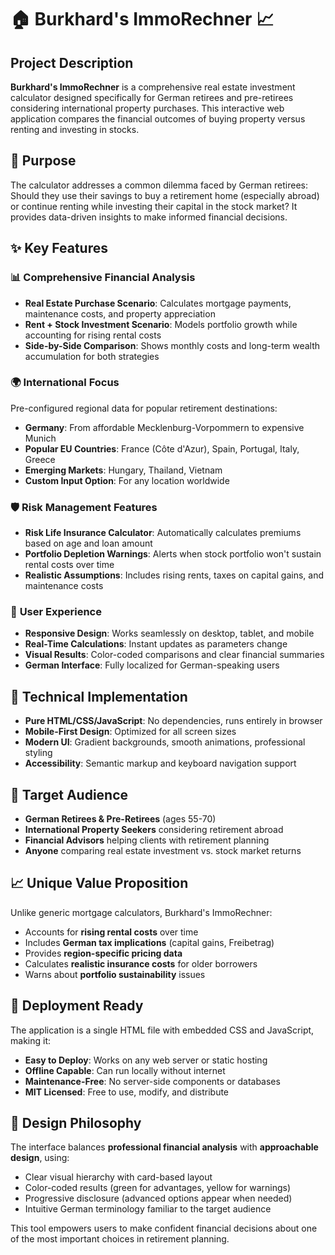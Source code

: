 # 🏠 Burkhard's ImmoRechner 📈

## Project Description

**Burkhard's ImmoRechner** is a comprehensive real estate investment calculator designed specifically for German retirees and pre-retirees considering international property purchases. This interactive web application compares the financial outcomes of buying property versus renting and investing in stocks.

## 🎯 Purpose

The calculator addresses a common dilemma faced by German retirees: Should they use their savings to buy a retirement home (especially abroad) or continue renting while investing their capital in the stock market? It provides data-driven insights to make informed financial decisions.

## ✨ Key Features

### 📊 **Comprehensive Financial Analysis**
- **Real Estate Purchase Scenario**: Calculates mortgage payments, maintenance costs, and property appreciation
- **Rent + Stock Investment Scenario**: Models portfolio growth while accounting for rising rental costs
- **Side-by-Side Comparison**: Shows monthly costs and long-term wealth accumulation for both strategies

### 🌍 **International Focus**
Pre-configured regional data for popular retirement destinations:
- **Germany**: From affordable Mecklenburg-Vorpommern to expensive Munich
- **Popular EU Countries**: France (Côte d'Azur), Spain, Portugal, Italy, Greece
- **Emerging Markets**: Hungary, Thailand, Vietnam
- **Custom Input Option**: For any location worldwide

### 🛡️ **Risk Management Features**
- **Risk Life Insurance Calculator**: Automatically calculates premiums based on age and loan amount
- **Portfolio Depletion Warnings**: Alerts when stock portfolio won't sustain rental costs over time
- **Realistic Assumptions**: Includes rising rents, taxes on capital gains, and maintenance costs

### 🎨 **User Experience**
- **Responsive Design**: Works seamlessly on desktop, tablet, and mobile
- **Real-Time Calculations**: Instant updates as parameters change
- **Visual Results**: Color-coded comparisons and clear financial summaries
- **German Interface**: Fully localized for German-speaking users

## 🔧 **Technical Implementation**

- **Pure HTML/CSS/JavaScript**: No dependencies, runs entirely in browser
- **Mobile-First Design**: Optimized for all screen sizes
- **Modern UI**: Gradient backgrounds, smooth animations, professional styling
- **Accessibility**: Semantic markup and keyboard navigation support

## 🎯 **Target Audience**

- **German Retirees & Pre-Retirees** (ages 55-70)
- **International Property Seekers** considering retirement abroad
- **Financial Advisors** helping clients with retirement planning
- **Anyone** comparing real estate investment vs. stock market returns

## 📈 **Unique Value Proposition**

Unlike generic mortgage calculators, Burkhard's ImmoRechner:
- Accounts for **rising rental costs** over time
- Includes **German tax implications** (capital gains, Freibetrag)
- Provides **region-specific pricing data**
- Calculates **realistic insurance costs** for older borrowers
- Warns about **portfolio sustainability** issues

## 🚀 **Deployment Ready**

The application is a single HTML file with embedded CSS and JavaScript, making it:
- **Easy to Deploy**: Works on any web server or static hosting
- **Offline Capable**: Can run locally without internet
- **Maintenance-Free**: No server-side components or databases
- **MIT Licensed**: Free to use, modify, and distribute

## 🎨 **Design Philosophy**

The interface balances **professional financial analysis** with **approachable design**, using:
- Clear visual hierarchy with card-based layout
- Color-coded results (green for advantages, yellow for warnings)
- Progressive disclosure (advanced options appear when needed)
- Intuitive German terminology familiar to the target audience

This tool empowers users to make confident financial decisions about one of the most important choices in retirement planning.
